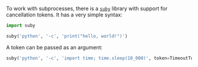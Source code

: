 To work with subprocesses, there is a [`suby`](https://github.com/pomponchik/suby) library with support for cancellation tokens. It has a very simple syntax:

```python
import suby

suby('python', '-c', 'print("hello, world!")')
```

A token can be passed as an argument:

```python
suby('python', '-c', 'import time; time.sleep(10_000)', token=TimeoutToken(1), catch_exceptions=True)
```
